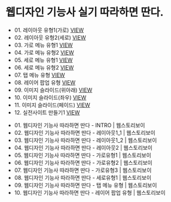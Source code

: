 

<h1>웹디자인 기능사 실기 따라하면 딴다.</h1>
<ul>
  <li>01. 레이아웃 유형1(가로) <a href="https://webstoryboy.github.io/webd/webd01.html">VIEW</a></li>
  <li>02. 레이아웃 유형2(세로) <a href="https://webstoryboy.github.io/webd/webd02.html">VIEW</a></li>
  <li>03. 가로 메뉴 유형1 <a href="https://webstoryboy.github.io/webd/webd03.html">VIEW</a></li>
  <li>04. 가로 메뉴 유형2 <a href="https://webstoryboy.github.io/webd/webd04.html">VIEW</a></li>
  <li>05. 세로 메뉴 유형1 <a href="https://webstoryboy.github.io/webd/webd05.html">VIEW</a></li>
  <li>06. 세로 메뉴 유형2 <a href="https://webstoryboy.github.io/webd/webd06.html">VIEW</a></li>
  <li>07. 탭 메뉴 유형 <a href="https://webstoryboy.github.io/webd/webd07.html">VIEW</a></li>
  <li>08. 레이어 팝업 유형 <a href="https://webstoryboy.github.io/webd/webd09.html">VIEW</a></li>
  <li>09. 이미지 슬라이드(위아래) <a href="https://webstoryboy.github.io/webd/webd10.html">VIEW</a></li>
  <li>10. 이미지 슬라이드(좌우) <a href="https://webstoryboy.github.io/webd/webd11.html">VIEW</a></li>
  <li>11. 이미지 슬라이드(페이드) <a href="https://webstoryboy.github.io/webd/webd12.html">VIEW</a></li>
  <li>12. 실전사이트 만들기1 <a href="https://webstoryboy.github.io/webd/webd13.html">VIEW</a></li>
</ul>


<ul>
  <li>01. 웹디자인 기능사 따라하면 딴다 - INTRO | 웹스토리보이</li>
  <li>02. 웹디자인 기능사 따라하면 딴다 - 레이아웃1_1 | 웹스토리보이</li>
  <li>03. 웹디자인 기능사 따라하면 딴다 - 레이아웃1_2 | 웹스토리보이</li>
  <li>04. 웹디자인 기능사 따라하면 딴다 - 레이아웃2 | 웹스토리보이</li>
  <li>05. 웹디자인 기능사 따라하면 딴다 - 가로유형1 | 웹스토리보이</li>
  <li>06. 웹디자인 기능사 따라하면 딴다 - 가로유형2 | 웹스토리보이</li>
  <li>07. 웹디자인 기능사 따라하면 딴다 - 가로유형3 | 웹스토리보이</li>
  <li>08. 웹디자인 기능사 따라하면 딴다 - 세로유형1 | 웹스토리보이</li>
  <li>09. 웹디자인 기능사 따라하면 딴다 - 탭 메뉴 유형 | 웹스토리보이</li>
  <li>10. 웹디자인 기능사 따라하면 딴다 - 레이어 팝업 유형 | 웹스토리보이</li>
</ul>
